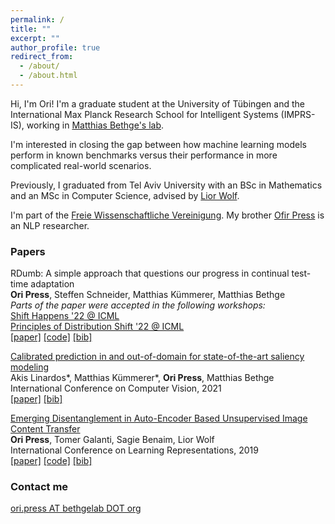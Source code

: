```yaml
---
permalink: /
title: ""
excerpt: ""
author_profile: true
redirect_from: 
  - /about/
  - /about.html
---
```


Hi, I'm Ori! I'm a graduate student at the University of Tübingen and the International Max Planck Research School for Intelligent Systems (IMPRS-IS), working in [Matthias Bethge's lab](https://bethgelab.org). 

I'm interested in closing the gap between how machine learning models perform in known benchmarks versus their performance in more complicated real-world scenarios.

Previously, I graduated from Tel Aviv University with an BSc in Mathematics and an MSc in Computer Science, advised by [Lior Wolf](https://www.cs.tau.ac.il/~wolf/).

I'm part of the [Freie Wissenschaftliche Vereinigung](https://de.wikipedia.org/wiki/Freie_Wissenschaftliche_Vereinigung).
My brother [Ofir Press](https://ofir.io/) is an NLP researcher.

### Papers


RDumb: A simple approach that questions our progress in continual test-time adaptation<br>
**Ori Press**, Steffen Schneider, Matthias Kümmerer, Matthias Bethge <br>
*Parts of the paper were accepted in the following workshops:* <br>
[Shift Happens '22 @ ICML](https://shift-happens-benchmark.github.io/papers.html) <br>
[Principles of Distribution Shift '22 @ ICML](https://sites.google.com/view/icml-2022-pods/accepted-papers) <br>
[[paper]](https://arxiv.org/abs/2306.05401) [[code]](https://github.com/oripress/CCC) [[bib]](https://scholar.googleusercontent.com/scholar.bib?q=info:zR3TIvj7zWYJ:scholar.google.com/&output=citation&scisdr=Cm3AAVr8ELKw2itrUnk:AGlGAw8AAAAAZIhtSnkFgcm5IgyT-Kh9o0VOTxU&scisig=AGlGAw8AAAAAZIhtSqSKt2xq9r6X0vh4g181UPY&scisf=4&ct=citation&cd=-1&hl=en) <br> 



[Calibrated prediction in and out-of-domain for state-of-the-art saliency modeling](https://arxiv.org/pdf/2105.12441.pdf) <br>
Akis Linardos\*, Matthias Kümmerer\*, **Ori Press**, Matthias Bethge <br>
International Conference on Computer Vision, 2021 <br>
[[paper]](https://arxiv.org/pdf/2105.12441.pdf) [[bib]](https://scholar.googleusercontent.com/scholar.bib?q=info:mRRWlkjYczQJ:scholar.google.com/&output=citation&scisdr=CgUHfAF6EKP9ntQlT-E:AAGBfm0AAAAAYVMjV-HHjq-00LzXSr98S8QzK2aQDiNr&scisig=AAGBfm0AAAAAYVMjV7CkT2vIqQl-ezPiAHMFiMrREh_A&scisf=4&ct=citation&cd=-1&hl=en&scfhb=1) <br> 


[Emerging Disentanglement in Auto-Encoder Based Unsupervised Image Content Transfer](https://openreview.net/pdf?id=BylE1205Fm) <br>
**Ori Press**, Tomer Galanti, Sagie Benaim, Lior Wolf <br>
International Conference on Learning Representations, 2019 <br>
[[paper]](https://openreview.net/pdf?id=BylE1205Fm)  [[code]](https://github.com/oripress/ContentDisentanglement) [[bib]](https://scholar.googleusercontent.com/scholar.bib?q=info:JkI2Q4VRsA8J:scholar.google.com/&output=citation&scisdr=CgUHfAF6ELuF29ciUhM:AAGBfm0AAAAAYVMkShOENZmEihCmoz4W4_v2LXTZQien&scisig=AAGBfm0AAAAAYVMkSiGBUQR0T-L0wnsaZxDKdl9U9m6F&scisf=4&ct=citation&cd=-1&hl=en) <br> 


### Contact me

[ori.press AT bethgelab DOT org](mailto:ori.press@bethgelab.org)
